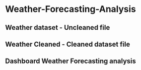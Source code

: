 # Weather-Forecasting-Analysis
 ## Weather dataset - Uncleaned file
 ## Weather Cleaned - Cleaned dataset file
 ## Dashboard Weather Forecasting analysis
